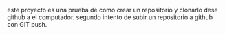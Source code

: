 este proyecto es una prueba de como crear un repositorio y clonarlo dese github a el computador.
segundo intento de subir un repositorio a github con GIT push.